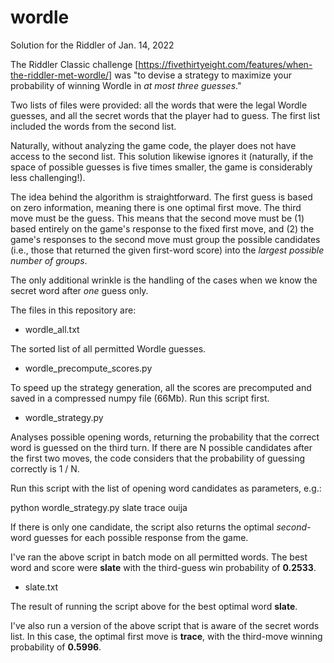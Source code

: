 # wordle
Solution for the Riddler of Jan. 14, 2022

The Riddler Classic challenge [https://fivethirtyeight.com/features/when-the-riddler-met-wordle/]
was "to devise a strategy to maximize your probability of winning Wordle in <i>at most three guesses</i>."

Two lists of files were provided: all the words that were the legal Wordle guesses, and all the secret
words that the player had to guess. The first list included the words from the second list.

Naturally, without analyzing the game code, the player does not have access to the second list. This
solution likewise ignores it (naturally, if the space of possible guesses is five times smaller, the
game is considerably less challenging!).

The idea behind the algorithm is straightforward. The first guess is based on zero information, meaning
there is one optimal first move. The third move must be the guess. This means that the second move must be
(1) based entirely on the game's response to the fixed first move, and (2) the game's responses to the
second move must group the possible candidates (i.e., those that returned the given first-word score) into
the <i>largest possible number of groups</i>.

The only additional wrinkle is the handling of the cases when we know the secret word after <i>one</i> guess only.

The files in this repository are:

* wordle_all.txt

The sorted list of all permitted Wordle guesses.

* wordle_precompute_scores.py

To speed up the strategy generation, all the scores are precomputed and saved in a compressed numpy file (66Mb).
Run this script first.

* wordle_strategy.py

Analyses possible opening words, returning the probability that the correct word is guessed on the third turn.
If there are N possible candidates after the first two moves, the code considers that the probability of guessing
correctly is 1 / N.

Run this script with the list of opening word candidates as parameters, e.g.:

python wordle_strategy.py slate trace ouija

If there is only one candidate, the script also returns the optimal <i>second</i>-word guesses for each possible
response from the game.

I've ran the above script in batch mode on all permitted words. The best word and score were <b>slate</b> with the
third-guess win probability of <b>0.2533</b>.

* slate.txt

The result of running the script above for the best optimal word <b>slate</b>.

I've also run a version of the above script that is aware of the secret words list. In this case, the optimal first
move is <b>trace</b>, with the third-move winning probability of <b>0.5996</b>.
